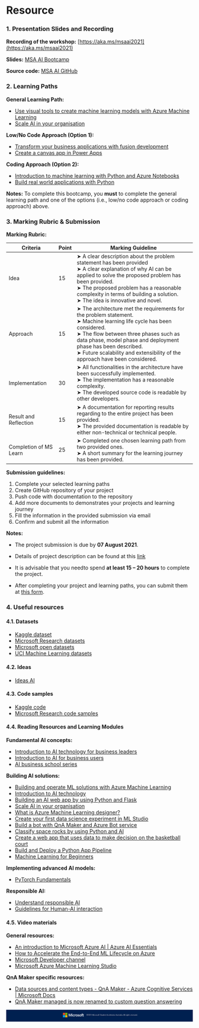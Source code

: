 # Resource

### 1. Presentation Slides and Recording

__Recording of the workshop:__ [https://aka.ms/msaai2021](https://aka.ms/msaai2021)

__Slides:__ [MSA AI Bootcamp](https://1drv.ms/b/s!ApXk4LVEGuObhU8jHG7tagW83dOk?e=LB68la)

__Source code:__ [MSA AI GitHub](https://github.com/AUMSA/MSA_AIWorkshop_2021)

### 2. Learning Paths

__General Learning Path:__
* [Use visual tools to create machine learning models with Azure Machine Learning](https://docs.microsoft.com/en-us/learn/paths/create-no-code-predictive-models-azure-machine-learning/)
* [Scale AI in your organisation](https://docs.microsoft.com/en-us/learn/paths/scale-ai-organizations/)

__Low/No Code Approach (Option 1):__
* [Transform your business applications with fusion development](https://docs.microsoft.com/en-us/learn/paths/transform-business-applications-with-fusion-development/)
* [Create a canvas app in Power Apps](https://docs.microsoft.com/en-us/learn/paths/create-powerapps/)

__Coding Approach (Option 2):__
* [Introduction to machine learning with Python and Azure Notebooks](https://docs.microsoft.com/en-gb/learn/paths/intro-to-ml-with-python/)
* [Build real world applications with Python](https://docs.microsoft.com/en-us/learn/paths/python-language/)

__Notes:__ To complete this bootcamp, you __must__ to complete the general learning path and one of the options (i.e., low/no code approach or coding approach) above.

### 3. Marking Rubric & Submission

__Marking Rubric:__

|Criteria|Point|Marking Guideline|
|--------|-----|-----------------|
|Idea|15| ➤ A clear description about the problem statement has been provided <br /> ➤ A clear explanation of why AI can be applied to solve the proposed problem has been provided. <br /> ➤ The proposed problem has a reasonable complexity in terms of building a solution. <br /> ➤ The idea is innovative and novel.
|Approach|15| ➤ The architecture met the requirements for the problem statement. <br /> ➤ Machine learning life cycle has been considered. <br /> ➤ The flow between three phases such as data phase, model phase and deployment phase has been described. <br /> ➤ Future scalability and extensibility of the approach have been considered.
|Implementation|30|➤ All functionalities in the architecture have been successfully implemented. <br /> ➤ The implementation has a reasonable complexity. <br /> ➤ The developed source code is readable by other developers.
|Result and Reflection|15|➤ A documentation for reporting results regarding to the entire project has been provided. <br /> ➤ The provided documentation is readable by either non-technical or technical people.
|Completion of MS Learn|25| ➤ Completed one chosen learning path from two provided ones. <br /> ➤ A short summary for the learning journey has been provided.

__Submission guidelines:__

1. Complete your selected learning paths
2. Create GitHub repository of your project
3. Push code with documentation to the repository
4. Add more documents to demonstrates your projects and learning journey
5. Fill the information in the provided submission via email
6. Confirm and submit all the information

__Notes:__

* The project submission is due by __07 August 2021__.

* Details of project description can be found at this [link](https://1drv.ms/b/s!ApXk4LVEGuObhVGFwzloeHpFtxrU?e=WApjL8)

* It is advisable that you needto spend __at least 15 – 20 hours__ to complete the project.

* After completing your project and learning paths, you can submit them at [this form](https://forms.office.com/r/980fnZAZun).

### 4. Useful resources

#### 4.1. Datasets
- [Kaggle dataset](https://www.kaggle.com/datasets)
- [Microsoft Research datasets](https://www.microsoft.com/en-us/research/tools/?facet%5Btax%5D%5Bmsr-product-type%5D%5B%5D=243083)
- [Microsoft open datasets](https://azure.microsoft.com/en-au/services/open-datasets/)
- [UCI Machine Learning datasets](http://archive.ics.uci.edu/ml/datasets.php)

#### 4.2. Ideas
- [Ideas AI](https://ideasai.net/)

#### 4.3. Code samples
- [Kaggle code](https://www.kaggle.com/code)
- [Microsoft Research code samples](https://www.microsoft.com/en-us/research/tools/?facet%5Btax%5D%5Bmsr-product-type%5D%5B%5D=243092)


#### 4.4. Reading Resources and Learning Modules
__Fundamental AI concepts:__

- [Introduction to AI technology for business leaders](https://docs.microsoft.com/en-us/learn/paths/ai-technology-for-business-leaders/)
- [Introduction to AI for business users](https://docs.microsoft.com/en-us/learn/paths/introduction-ai-for-business-users/)
- [AI business school series](https://docs.microsoft.com/en-us/search/?terms=AI%20business%20school&category=Learn)

__Building AI solutions:__

- [Building and operate ML solutions with Azure Machine Learning](https://docs.microsoft.com/en-us/learn/paths/build-ai-solutions-with-azure-ml-service/)
- [Introduction to AI technology](https://docs.microsoft.com/en-us/learn/modules/introduction-to-ai-technology/)
- [Building an AI web app by using Python and Flask](https://docs.microsoft.com/en-us/learn/modules/python-flask-build-ai-web-app/)
- [Scale AI in your organisation](https://docs.microsoft.com/en-us/learn/paths/scale-ai-organizations/)
- [What is Azure Machine Learning designer?](https://docs.microsoft.com/en-us/azure/machine-learning/concept-designer)
- [Create your first data science experiment in ML Studio](https://docs.microsoft.com/en-us/azure/machine-learning/classic/create-experiment)
- [Build a bot with QnA Maker and Azure Bot service](https://docs.microsoft.com/en-us/learn/modules/build-faq-chatbot-qna-maker-azure-bot-service/)
- [Classify space rocks by using Python and AI](https://docs.microsoft.com/en-us/learn/paths/classify-space-rocks-artificial-intelligence-nasa/)
- [Create a web app that uses data to make decision on the basketball court](https://docs.microsoft.com/en-us/learn/modules/optimize-basketball-player-rest-breaks/)
- [Build and Deploy a Python App Pipeline](https://docs.microsoft.com/en-us/azure/devops/pipelines/ecosystems/python-webapp?view=azure-devops)
- [Machine Learning for Beginners](https://github.com/microsoft/ML-For-Beginners)

__Implementing advanced AI models:__

- [PyTorch Fundamentals](https://docs.microsoft.com/en-us/learn/paths/pytorch-fundamentals/)

__Responsible AI:__

- [Understand responsible AI](https://docs.microsoft.com/en-us/learn/modules/get-started-ai-fundamentals/7-understand-responsible-ai)
- [Guidelines for Human-AI interaction](https://aidemos.microsoft.com/guidelines-for-human-ai-interaction/demo)

#### 4.5. Video materials

__General resources:__

- [An introduction to Microsoft Azure AI | Azure AI Essentials](https://www.youtube.com/watch?v=qJGRd34Hnl0)
- [How to Accelerate the End-to-End ML Lifecycle on Azure](https://www.youtube.com/watch?v=oWqdLV2La18)
- [Microsoft Developer channel](https://www.youtube.com/channel/UCsMica-v34Irf9KVTh6xx-g)
- [Microsoft Azure Machine Learning Studio](https://studio.azureml.net/)

__QnA Maker specific resources:__

- [Data sources and content types - QnA Maker - Azure Cognitive Services | Microsoft Docs](https://docs.microsoft.com/en-us/azure/cognitive-services/qnamaker/concepts/data-sources-and-content#file-and-url-data-types)
- [QnA Maker managed is now renamed to custom question answering](https://docs.microsoft.com/en-us/azure/cognitive-services/qnamaker/custom-question-answering)


![Footer_Banner](https://github.com/AUMSA/2021-MSA-content/blob/main/images/MicrosoftBannerFooter.png?raw=true)
